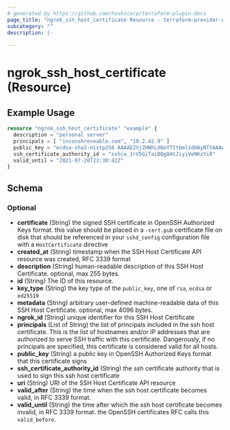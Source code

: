 ```yaml
---
# generated by https://github.com/hashicorp/terraform-plugin-docs
page_title: "ngrok_ssh_host_certificate Resource - terraform-provider-ngrok"
subcategory: ""
description: |-
  
---
```


# ngrok_ssh_host_certificate (Resource)



## Example Usage

```terraform
resource "ngrok_ssh_host_certificate" "example" {
  description = "personal server"
  principals = [ "inconshreveable.com", "10.2.42.9" ]
  public_key = "ecdsa-sha2-nistp256 AAAAE2VjZHNhLXNoYTItbmlzdHAyNTYAAAAIbmlzdHAyNTYAAABBBI3oSgxrOEJ+tIJ/n6VYtxQIFvynqlOHpfOAJ4x4OfmMYDkbf8dr6RAuUSf+ZC2HMCujta7EjZ9t+6v08Ue+Cgk= inconshreveable.com"
  ssh_certificate_authority_id = "sshca_1rV5GiTaiBQg8AtJiyiVeNKzYiR"
  valid_until = "2021-07-20T23:38:42Z"
}
```

<!-- schema generated by tfplugindocs -->
## Schema

### Optional

- **certificate** (String) the signed SSH certificate in OpenSSH Authorized Keys format. this value should be placed in a `-cert.pub` certificate file on disk that should be referenced in your `sshd_config` configuration file with a `HostCertificate` directive
- **created_at** (String) timestamp when the SSH Host Certificate API resource was created, RFC 3339 format
- **description** (String) human-readable description of this SSH Host Certificate. optional, max 255 bytes.
- **id** (String) The ID of this resource.
- **key_type** (String) the key type of the `public_key`, one of `rsa`, `ecdsa` or `ed25519`
- **metadata** (String) arbitrary user-defined machine-readable data of this SSH Host Certificate. optional, max 4096 bytes.
- **ngrok_id** (String) unique identifier for this SSH Host Certificate
- **principals** (List of String) the list of principals included in the ssh host certificate. This is the list of hostnames and/or IP addresses that are authorized to serve SSH traffic with this certificate. Dangerously, if no principals are specified, this certificate is considered valid for all hosts.
- **public_key** (String) a public key in OpenSSH Authorized Keys format that this certificate signs
- **ssh_certificate_authority_id** (String) the ssh certificate authority that is used to sign this ssh host certificate
- **uri** (String) URI of the SSH Host Certificate API resource
- **valid_after** (String) the time when the ssh host certificate becomes valid, in RFC 3339 format.
- **valid_until** (String) the time after which the ssh host certificate becomes invalid, in RFC 3339 format. the OpenSSH certificates RFC calls this `valid_before`.


